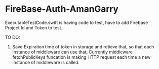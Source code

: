 # FireBase-Auth-AmanGarry


ExecutableTestCode.swift is having code to test, have to add Firebase Project Id and Token to test.

TO DO:

1. Save Expiration time of token in storage and retieve that, so that each instance of middleware can use that, Currently middleware fetchPublicKeys funcation is making HTTP request each time a new instance of middleware is called.
